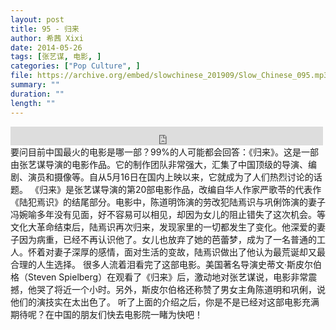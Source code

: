 ```yaml
---
layout: post
title: 95 - 归来
author: 希茜 Xixi
date: 2014-05-26
tags: [张艺谋, 电影, ]
categories: ["Pop Culture", ]
file: https://archive.org/embed/slowchinese_201909/Slow_Chinese_095.mp3
summary: ""
duration: ""
length: ""
---
```


<iframe src="https://archive.org/embed/slowchinese_201909/Slow_Chinese_095.mp3" width="500" height="30" frameborder="0" webkitallowfullscreen="true" mozallowfullscreen="true" allowfullscreen></iframe>
要问目前中国最火的电影是哪一部？99%的人可能都会回答：《归来》。这是一部由张艺谋导演的电影作品。它的制作团队非常强大，汇集了中国顶级的导演、编剧、演员和摄像等。自从5月16日在国内上映以来，它就成为了人们热烈讨论的话题。
《归来》是张艺谋导演的第20部电影作品，改编自华人作家严歌苓的代表作《陆犯焉识》的结尾部分。电影中，陈道明饰演的劳改犯陆焉识与巩俐饰演的妻子冯婉喻多年没有见面，好不容易可以相见，却因为女儿的阻止错失了这次机会。等文化大革命结束后，陆焉识再次归来，发现家里的一切都发生了变化。他深爱的妻子因为病重，已经不再认识他了。女儿也放弃了她的芭蕾梦，成为了一名普通的工人。怀着对妻子深厚的感情，面对生活的变故，陆焉识做出了他认为最荒诞却又最合理的人生选择。
很多人流着泪看完了这部电影。美国著名导演史蒂文·斯皮尔伯格（Steven Spielberg）在观看了《归来》后，激动地对张艺谋说，电影非常震撼，他哭了将近一个小时。另外，斯皮尔伯格还称赞了男女主角陈道明和巩俐，说他们的演技实在太出色了。
听了上面的介绍之后，你是不是已经对这部电影充满期待呢？在中国的朋友们快去电影院一睹为快吧！
 

